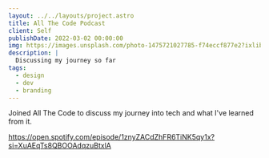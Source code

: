 ```yaml
---
layout: ../../layouts/project.astro
title: All The Code Podcast
client: Self
publishDate: 2022-03-02 00:00:00
img: https://images.unsplash.com/photo-1475721027785-f74eccf877e2?ixlib=rb-1.2.1&ixid=MnwxMjA3fDB8MHxwaG90by1wYWdlfHx8fGVufDB8fHx8&auto=format&fit=crop&w=1740&q=80
description: |
  Discussing my journey so far
tags:
  - design
  - dev
  - branding
---
```


Joined All The Code to discuss my journey into tech and what I've learned from it.

https://open.spotify.com/episode/1znyZACdZhFR6TiNK5qy1x?si=XuAEqTs8QBOOAdqzuBtxlA
